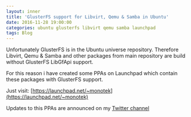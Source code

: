 ```yaml
---
layout: inner
title: 'GlusterFS support for Libvirt, Qemu & Samba in Ubuntu'
date: 2016-11-28 19:00:00
categories: ubuntu glusterfs libvirt qemu samba launchpad
tags: Blog
---
```


Unfortunately GlusterFS is in the Ubuntu universe repository. Therefore Libvirt, Qemu & Samba and other packages from main repository are build without GlusterFS LibGfApi support.

For this reason i have created some PPAs on Launchpad which contain these packages with GlusterFS support.

Just visit: [https://launchpad.net/~monotek](https://launchpad.net/~monotek)

Updates to this PPAs are announced on my [Twitter channel](https://twitter.com/mono_tek)




